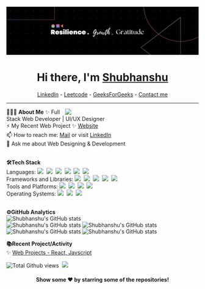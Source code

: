 <!--- Body Begins -->
![MasterHead](Assets/1689321538097.png)
<h1 align="center"> Hi there, I'm <a href="https://www.linkedin.com/in/shubhanshu-kaintura-499876283/">Shubhanshu</a> </h1>

<!--- Adding Header Elements -->
<p align="center">
  <a href="https://www.linkedin.com/in/shubhanshu-kaintura-499876283/">LinkedIn</a> - 
  <a href="https://leetcode.com/u/shubhanshukaintura/">Leetcode</a> -
  <a href="https://www.geeksforgeeks.org/user/shubhanshu_kaintura/">GeeksForGeeks</a> -
  <a href="mailto:shubhanshukaintura2@gmail.com">Contact me</a></p>

-----------------------------------------------------------
👨🏻‍💻 **About Me**<img src="https://raw.githubusercontent.com/sanjay-kv/sanjay-kv/main/Assets/illustration.png" min-width="300px" max-width="300px" width="350px" align="right"> 
[<spline-viewer url="https://prod.spline.design/uA7lADRrJdmuFPcM/scene.splinecode"></spline-viewer>](https://my.spline.design/robottutorialinteractiveeventscopy-2199e36ce1b9774aa6275acd9db2091a/)
✨ Full Stack Web Developer | UI/UX Designer <br>
⚡ My Recent Web Project ✨ [Website](https://mahaavirkantura.com/)<br>
📫 How to reach me: [Mail](mailto:shubhanshukaintura2@gmail.com) or visit [LinkedIn](https://www.linkedin.com/in/shubhanshu-kaintura-499876283/)<br>
💬 Ask me about Web Designing & Development<br><br>

<!--- Adding Tech Stack open Section -->
<b>🛠Tech Stack</b><br>
Languages: <img src="https://img.shields.io/badge/-C++-008000?logo=cplusplus">&nbsp;
<img src="https://img.shields.io/badge/-Javascript-FFA500?logo=javascript&logoColor=white">&nbsp;
<img src="https://img.shields.io/badge/-python-437CAC?logo=python&logoColor=white&style=flat">&nbsp;
<img src="https://img.shields.io/badge/-Mysql-DC8F0F?logo=Mysql&logoColor=white&style=flat">&nbsp; 
<img src="https://img.shields.io/badge/-HTML5-DE5934?logo=HTML5&logoColor=white&style=flat">&nbsp;
<img src="https://img.shields.io/badge/-CSS3-2275B2?logo=CSS3&logoColor=white&style=flat"> &nbsp;<br>
Frameworks and Libraries: <!--- Frameworks and Libraries goes here -->
<img src="https://shields.io/badge/react-black?logo=react&style=for-the-badge">&nbsp;
<img src="https://img.shields.io/badge/tailwindcss-0F172A?&logo=tailwindcss">&nbsp;
<img src="https://img.shields.io/badge/-Numpy-0E7ACE?logo=numpy&logoColor=white&style=flat">&nbsp;
<img src="https://img.shields.io/badge/-Pandas-150455?logo=pandas&logoColor=white&style=flat">&nbsp;
<img src="https://img.shields.io/badge/-Sklearn-F09437?logo=scikit-learn&logoColor=white&style=flat">&nbsp;&nbsp;<br>
Tools and Platforms: <img src="https://img.shields.io/badge/-Git-orange?logo=Git&logoColor=white&style=flat">&nbsp; 
<img src="https://img.shields.io/badge/-Visual%20Studio%20Code-25AEF4?logo=visualstudio&logoColor=white&style=flat">&nbsp;
<img src="https://img.shields.io/badge/Figma-F24E1E?logo=figma&logoColor=fff&style=for-the-badge">&nbsp;
<img src="https://img.shields.io/badge/-Jupyter-D7522D?logo=Jupyter&logoColor=white&style=flat">&nbsp;&nbsp;<br>
Operating Systems: <img src="https://img.shields.io/badge/-Windows-0F7BCF?logo=Windows&logoColor=white&style=flat">&nbsp;
<img src="https://img.shields.io/badge/-Linux-EDBD2B?logo=Linux&logoColor=black&style=flat">&nbsp;
<img src="https://img.shields.io/badge/-Mac-F7F7F7?logo=Macos&logoColor=black&style=flat">&nbsp;<br><br>

<!--- 2nd Section on GitHub Analytics -->

<b>⚙️GitHub Analytics</b><br>
![Shubhanshu's GitHub stats](http://github-profile-summary-cards.vercel.app/api/cards/profile-details?username=shubhanshukaintura&theme=github_dark)<br>
![Shubhanshu's GitHub stats](http://github-profile-summary-cards.vercel.app/api/cards/repos-per-language?username=shubhanshukaintura&theme=github_dark)
![Shubhanshu's GitHub stats](http://github-profile-summary-cards.vercel.app/api/cards/most-commit-language?username=shubhanshukaintura&theme=github_dark)<br>
![Shubhanshu's GitHub stats](http://github-profile-summary-cards.vercel.app/api/cards/stats?username=shubhanshukaintura&theme=github_dark)
![Shubhanshu's GitHub stats](http://github-profile-summary-cards.vercel.app/api/cards/productive-time?username=shubhanshukaintura&theme=github_dark&utcOffset=8)<br>
     

<!--- 3rd Section on Recent Projects -->
<b>📚Recent Project/Activity</b><br>
✨ [Web Projects - React, Javscript](https://github.com/shubhanshukaintura/my-web-projects)<br>

<!--- Footer Starts - Adding the Social Media Status count-->

 <p align="left">  <img src="https://enct8yvqkgdbon1.m.pipedream.net" alt="Total Github views" />&nbsp;&nbsp;</a><a href="https://www.linkedin.com/in/shubhanshu-kaintura-499876283/"><img src="https://img.shields.io/badge/LinkedIn-0077B5?style=for-the-badge&logo=linkedin&logoColor=white"></a></p>

<div align="center">


#### Show some ❤️ by starring some of the repositories!
</div>

<!--- Footer End -->
<!--- Body End -->

